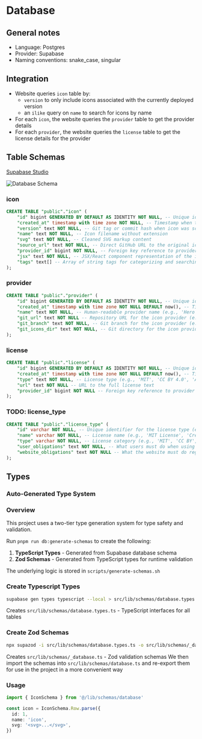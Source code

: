 # Database

## General notes

- Language: Postgres
- Provider: Supabase
- Naming conventions: snake_case, singular

## Integration

- Website queries `icon` table by:
  - `version` to only include icons associated with the currently deployed version
  - an `ilike` query on `name` to search for icons by name
- For each `icon`, the website queries the `provider` table to get the provider details
- For each `provider`, the website queries the `license` table to get the license details for the provider

## Table Schemas

[Supabase Studio](https://supabase.com/dashboard/project/ojglkplkgnfcbmejsxvb/database/schemas)

![Database Schema](https://i.imgur.com/Nj7azeG.png)

### icon

```sql
CREATE TABLE "public"."icon" (
    "id" bigint GENERATED BY DEFAULT AS IDENTITY NOT NULL, -- Unique identifier for the icon
    "created_at" timestamp with time zone NOT NULL, -- Timestamp when the icon was created
    "version" text NOT NULL, -- Git tag or commit hash when icon was scraped
    "name" text NOT NULL, -- Icon filename without extension
    "svg" text NOT NULL, -- Cleaned SVG markup content
    "source_url" text NOT NULL, -- Direct GitHub URL to the original icon file
    "provider_id" bigint NOT NULL, -- Foreign key reference to provider table
    "jsx" text NOT NULL, -- JSX/React component representation of the icon
    "tags" text[] -- Array of string tags for categorizing and searching icons
);
```

### provider

```sql
CREATE TABLE "public"."provider" (
    "id" bigint GENERATED BY DEFAULT AS IDENTITY NOT NULL, -- Unique identifier for the provider
    "created_at" timestamp with time zone NOT NULL DEFAULT now(), -- Timestamp when the provider was created
    "name" text NOT NULL, -- Human-readable provider name (e.g., 'Hero Icons', 'Lucide')
    "git_url" text NOT NULL -- Repository URL for the icon provider (e.g., 'https://github.com/heroicons/heroicons.git')
    "git_branch" text NOT NULL, -- Git branch for the icon provider (e.g., 'main')
    "git_icons_dir" text NOT NULL, -- Git directory for the icon provider (e.g., 'icons')
);
```

### license

```sql
CREATE TABLE "public"."license" (
    "id" bigint GENERATED BY DEFAULT AS IDENTITY NOT NULL, -- Unique identifier for the license
    "created_at" timestamp with time zone NOT NULL DEFAULT now(), -- Timestamp when the license was created
    "type" text NOT NULL, -- License type (e.g., 'MIT', 'CC BY 4.0', 'Apache 2.0')
    "url" text NOT NULL -- URL to the full license text
    "provider_id" bigint NOT NULL -- Foreign key reference to provider table
);
```

### TODO: license_type

```sql
CREATE TABLE "public"."license_type" (
    "id" varchar NOT NULL, -- Unique identifier for the license type (e.g., 'mit', 'cc_by_4', 'apache_2')
    "name" varchar NOT NULL, -- License name (e.g., 'MIT License', 'Creative Commons Attribution 4.0')
    "type" varchar NOT NULL, -- License category (e.g., 'MIT', 'CC BY', 'Apache', 'ISC', 'CC0')
    "user_obligations" text NOT NULL, -- What users must do when using icons with this license type
    "website_obligations" text NOT NULL -- What the website must do regarding this license type
);
```

## Types

### Auto-Generated Type System

### Overview

This project uses a two-tier type generation system for type safety and validation.

Run `pnpm run db:generate-schemas` to create the following:

1. **TypeScript Types** - Generated from Supabase database schema
2. **Zod Schemas** - Generated from TypeScript types for runtime validation

The underlying logic is stored in `scripts/generate-schemas.sh`

### Create Typescript Types

```bash
supabase gen types typescript --local > src/lib/schemas/database.types.ts
```

Creates `src/lib/schemas/database.types.ts` - TypeScript interfaces for all tables

### Create Zod Schemas

```bash
npx supazod -i src/lib/schemas/database.types.ts -o src/lib/schemas/_database.ts
```

Creates `src/lib/schemas/_database.ts` - Zod validation schemas
We then import the schemas into `src/lib/schemas/database.ts` and re-export them for use in the project in a more convenient way

### Usage

```typescript
import { IconSchema } from '@/lib/schemas/database'

const icon = IconSchema.Row.parse({
  id: 1,
  name: 'icon',
  svg: '<svg>...</svg>',
})
```
